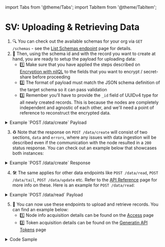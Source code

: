 import Tabs from '@theme/Tabs';
import TabItem from '@theme/TabItem';

# SV: Uploading & Retrieving Data

1. 🔍 You can check out the available schemas for your org via `GET /schemas` - see the [List Schemas endpoint](../../api/nildb/list-the-organizations-schemas.api.mdx) page for details.
2. 🧰 Then, using the schema id and with the record you want to create at hand, you are ready to setup the payload for uploading data:
   - 1️⃣ Make sure that you have applied the steps described on [Encryption with nilQL](encryption.md) to the fields that you want to encrypt / secret-share before proceeding
   - 2️⃣ The format of payload must match the JSON schema definition of the target schema so it can pass validation
   - 3️⃣ Remember you’ll have to provide the `_id` field of UUIDv4 type for all newly created records. This is because the nodes are completely independent and agnostic of each other, and we'll need a point of reference to reconstruct the encrypted data.

<details>
<summary>Example `POST /data/create` Payload</summary>

```JSON
{
   "schema": "9b22147f-d6d5-40f1-927d-96c08XXXXXXXX",
   "data": [
      {
         "_id": "f47ac10b-58cc-4372-a567-0e02bXXXXXX",
         "service": "Netflix",
         "username": "JohnDoe13",
         "password": "oTsOsg+XMaA=", //encrypted share
         "registered_at": "2022-01-01T00:00:00Z"
      }
   ]
}
```
</details>

3. ♻️ Note that the response on `POST /data/create` will consist of two sections, `data` and `errors`, where any issues with data ingestion will be described even if the communication with the node resulted in a `200` status response. You can check out an example below that showcases both instances:

<details>
<summary>Example `POST /data/create` Response</summary>

```JSON
{
   "data": {
      "created": [
         "f47ac10b-58cc-5372-a567-0e02b2XXXXXX"
      ],
      "errors": [
         {
            "error": "E11000 duplicate key error collection: datablocks_data.f47ac10b-58cc-4372-a567-0e02b2XXXXXX index: _id_ dup key: { _id: UUID(\"f47ac10b-58cc-4372-a567-0e02b2XXXXXX\") }",
            "document": {
               "_id": "f47ac10b-58cc-4372-a567-0e02bXXXXXX",
               "service": "Netflix",
               "username": "JohnDoe13",
               "password": "oTsOsg+XMaA=",
               "registered_at": "2022-01-01T00:00:00Z"
            }
         }
      ]
   }
}
```
</details>

4. 🛠️ The same applies for other data endpoints like `POST /data/read`, `POST /data/tail`, `POST /data/update` etc. Refer to the [API Reference](../../api/nildb/overview.md) page for more info on these. Here is an example for `POST /data/read`:

<details>
<summary>Example `POST /data/read` Payload</summary>

```JSON
{
   "schema": "9b22147f-d6d5-40f1-927d-96c08XXXXXXXX",
   "filter": {
      "service": "Netflix"
   }
}
```
</details>


5. 🏁 You can now use these endpoints to upload and retrieve records. You can find an example below:
   - 1️⃣ Node info acquisition details can be found on the [Access](access.md) page
   - 2️⃣ Token acquisition details can be found on the [Generatin API Tokens](generate-tokens.md) page

   
<details>
<summary>Code Sample</summary>

<Tabs>
  <TabItem value="python" label="Python">

```python reference showGithubLink
https://github.com/NillionNetwork/nil-examples/blob/main/nildb/secretvault_python/nildb_api.py
```

</TabItem> 
<TabItem value="typescript" label="TypeScript">

```TypeScript
// placeholder
```

</TabItem> 

</Tabs>

</details>